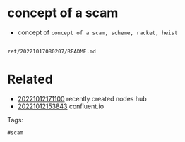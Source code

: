 # concept of a scam

- concept of `concept of a scam, scheme, racket, heist`

```
```

` zet/20221017080207/README.md `

# Related

- [20221012171100](/zet/20221012171100/README.md) recently created nodes hub
- [20221012153843](/zet/20221012153843/README.md) confluent.io

Tags:

    #scam
